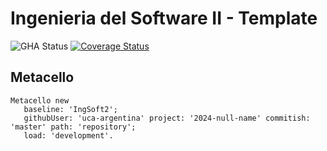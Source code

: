 # Ingenieria del Software II - Template

![GHA Status](https://github.com/uca-argentina/2024-null-name/actions/workflows/GHA.yml/badge.svg)
[![Coverage Status](https://coveralls.io/repos/github/uca-argentina/2024-null-name/badge.svg?branch=master)](https://coveralls.io/github/uca-argentina/2024-null-name?branch=master)

## Metacello

```smalltalk
Metacello new
   baseline: 'IngSoft2';
   githubUser: 'uca-argentina' project: '2024-null-name' commitish: 'master' path: 'repository';
   load: 'development'.
```
